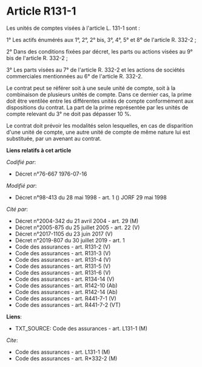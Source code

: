 # Article R131-1

Les unités de comptes visées à l'article L. 131-1 sont :

1° Les actifs énumérés aux 1°, 2°, 2° bis, 3°, 4°, 5° et 8° de l'article R. 332-2 ;

2° Dans des conditions fixées par décret, les parts ou actions visées au 9° bis de l'article R. 332-2 ;

3° Les parts visées au 7° de l'article R. 332-2 et les actions de sociétés commerciales mentionnées au 6° de l'article R.
332-2.

Le contrat peut se référer soit à une seule unité de compte, soit à la combinaison de plusieurs unités de compte. Dans ce
dernier cas, la prime doit être ventilée entre les différentes unités de compte conformément aux dispositions du contrat. La
part de la prime représentée par les unités de compte relevant du 3° ne doit pas dépasser 10 %.

Le contrat doit prévoir les modalités selon lesquelles, en cas de disparition d'une unité de compte, une autre unité de
compte de même nature lui est substituée, par un avenant au contrat.

**Liens relatifs à cet article**

_Codifié par_:

  - Décret n°76-667 1976-07-16

_Modifié par_:

  - Décret n°98-413 du 28 mai 1998 - art. 1 () JORF 29 mai 1998

_Cité par_:

  - Décret n°2004-342 du 21 avril 2004 - art. 29 (M)
  - Décret n°2005-875 du 25 juillet 2005 - art. 22 (V)
  - Décret n°2017-1105 du 23 juin 2017 (V)
  - Décret n°2019-807 du 30 juillet 2019 - art. 1
  - Code des assurances - art. R131-2 (V)
  - Code des assurances - art. R131-3 (V)
  - Code des assurances - art. R131-4 (V)
  - Code des assurances - art. R131-5 (V)
  - Code des assurances - art. R131-6 (V)
  - Code des assurances - art. R134-14 (V)
  - Code des assurances - art. R142-10 (Ab)
  - Code des assurances - art. R142-14 (Ab)
  - Code des assurances - art. R441-7-1 (V)
  - Code des assurances - art. R441-7-2 (VT)

**Liens**:

  - TXT_SOURCE: Code des assurances - art. L131-1 (M)

_Cite_:

  - Code des assurances - art. L131-1 (M)
  - Code des assurances - art. R*332-2 (M)
